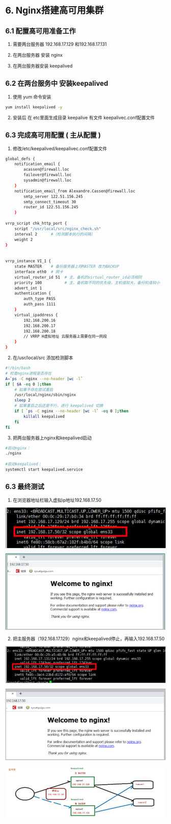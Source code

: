# 6. Nginx搭建高可用集群

## 6.1 配置高可用准备工作

1. 需要两台服务器 192.168.17.129 和192.168.17.131

2. 在两台服务器 安装 nginx

3. 在两台服务器安装 keepalived



## 6.2 在两台服务中 安装keepalived

1. 使用 yum 命令安装

```bash
yum install keepalived -y
```

2. 安装后 在 etc里面生成目录 keepalive 有文件 keepalivec.conf配置文件



## 6.3 完成高可用配置 ( 主从配置 )

1. 修改/etc/keepalived/keepalivec.conf配置文件

```sh
global_defs {
	notification_email {
		acassen@firewall.loc
		failover@firewall.loc
		sysadmin@firewall.loc
	}
	notification_email_from Alexandre.Cassen@firewall.loc
		smtp_server 122.51.156.245
		smtp_connect_timeout 30
		router_id 122.51.156.245
	}
	
vrrp_script chk_http_port {
    script "/usr/local/src/nginx_check.sh"
    interval 2      #（检测脚本执行的间隔）
    weight 2
}


vrrp_instance VI_1 {
	state MASTER    # 备份服务器上将MASTER 改为BACKUP  
	interface eth0  # 网卡
	virtual_router_id 51  # 主、备机的virtual_router_id必须相同
	priority 100          # 主、备机取不同的优先级，主机值较大，备份机值较小
	advert_int 1
	authentication {
		auth_type PASS
		auth_pass 1111
	}
	virtual_ipaddress {
	    192.168.200.16
        192.168.200.17
        192.168.200.18
		// VRRP H虚拟地址 云服务器上需要在同一网段
	}
}
```

2. 在/usr/local/src 添加检测脚本

```bash
#!/bin/bash
# 检查nginx进程是否存在
A=`ps -C nginx --no-header |wc -l`
if [ $A -eq 0 ];then
    # 如果不存在尝试重启
    /usr/local/nginx/sbin/nginx
    sleep 2
    # 如果重启之后还是不行，进行 keepalived 切换
    if [ `ps -C nginx --no-header |wc -l` -eq 0 ];then
        killall keepalived
    fi
fi

```

3. 把两台服务器上nginx和keepalived启动

```sh
#启动nginx：
./nginx

#启动keepalived：
systemctl start keepalived.service
```

## 6.3 最终测试
1. 在浏览器地址栏输入虚拟ip地址192.168.17.50 

<a data-fancybox title="image-20201012163807688" href="./image/image-20201012163807688.png">![image-20201012163807688](./image/image-20201012163807688.png)</a>

<a data-fancybox title="image-20201012163817357" href="./image/image-20201012163817357.png">![image-20201012163817357](./image/image-20201012163817357.png)</a>

2. 把主服务器（192.168.17.129）nginx和keepalived停止，再输入192.168.17.50

<a data-fancybox title="image-20201012163836255" href="./image/image-20201012163836255.png">![image-20201012163836255](./image/image-20201012163836255.png)</a>

<a data-fancybox title="image-20201012163840741" href="./image/image-20201012163840741.png">![image-20201012163840741](./image/image-20201012163840741.png)</a>



<a data-fancybox title="image-20201012162304285" href="./image/image-20201012162304285.png">![image-20201012162304285](./image/image-20201012162304285.png)</a>

